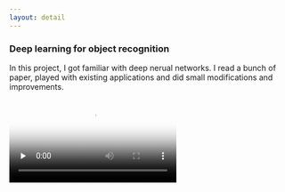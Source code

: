 ```yaml
---
layout: detail
---
```


### Deep learning for object recognition

In this project, I got familiar with deep nerual networks. I read a bunch of paper, played with existing applications and did small modifications and improvements. 

<video id="video" controls="" preload="none" poster="{{ site.baseurl }}/image/clf_poster.jpg">
      <source id="mp4" src="{{ site.baseurl }}/video/cls_cam.mp4" type="video/mp4">
      <p>Your user agent does not support the HTML5 Video element.</p>
</video>

